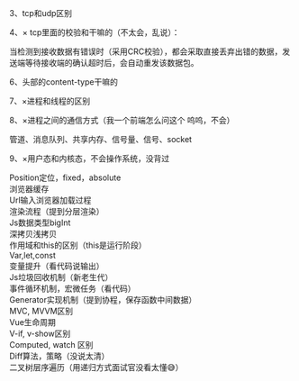 3、tcp和udp区别

4、× tcp里面的校验和干嘛的（不太会，乱说）：

当检测到接收数据有错误时（采用CRC校验），都会采取直接丢弃出错的数据，发送端等待接收端的确认超时后，会自动重发该数据包。

6、头部的content-type干嘛的

7、×进程和线程的区别  

8、×进程之间的通信方式（我一个前端怎么问这个 呜呜，不会）

管道、消息队列、共享内存、信号量、信号、socket

9、×用户态和内核态，不会操作系统，没背过

Position定位，fixed，absolute  
浏览器缓存  
Url输入浏览器加载过程  
渲染流程（提到分层渲染）  
Js数据类型bigInt  
深拷贝浅拷贝  
作用域和this的区别（this是运行阶段）  
Var,let,const  
变量提升（看代码说输出）  
Js垃圾回收机制（新老生代）  
事件循环机制，宏微任务（看代码）  
Generator实现机制（提到协程，保存函数中间数据）  
MVC, MVVM区别  
Vue生命周期  
V-if, v-show区别  
Computed, watch 区别  
Diff算法，策略（没说太清）  
二叉树层序遍历（用递归方式面试官没看太懂😅）  
